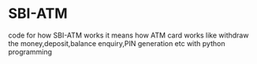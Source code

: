 # SBI-ATM
code for how SBI-ATM works
it means how ATM card works like withdraw the money,deposit,balance enquiry,PIN generation etc with python programming
